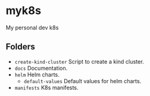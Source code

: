 # myk8s
My personal dev k8s

## Folders

- `create-kind-cluster` Script to create a kind cluster.
- `docs` Documentation.
- `helm` Helm charts.
  - `default-values` Default values for helm charts.
- `manifests` K8s manifests.
